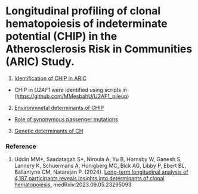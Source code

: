 # Longitudinal profiling of clonal hematopoiesis of indeterminate potential (CHIP) in the Atherosclerosis Risk in Communities (ARIC) Study.



1. [Identification of CHIP in ARIC](https://github.com/MMesbahU/longitudinal-profiling-of-clonal-hematopoiesis/tree/main/detect_CH) 

* CHIP in *U2AF1* were identified using scripts in (https://github.com/MMesbahU/U2AF1_pileup)


2. [Environmnetal determinants of CHIP](https://github.com/MMesbahU/longitudinal-profiling-of-clonal-hematopoiesis/tree/main/determinants_of_CH/environmental)


* [Role of synonymous passenger mutations](https://github.com/MMesbahU/longitudinal-profiling-of-clonal-hematopoiesis/tree/main/determinants_of_CH/environmental/hitchhiker) 


3. [Genetic determinants of CH](https://github.com/MMesbahU/longitudinal-profiling-of-clonal-hematopoiesis/tree/main/determinants_of_CH/genetic)



### Reference
1. Uddin MM*, Saadatagah S*, Niroula A, Yu B, Hornsby W, Ganesh S, Lannery K, Schuermans A, Honigberg MC, Bick AG, Libby P, Ebert BL, Ballantyne CM, Natarajan P. (2024). [Long-term longitudinal analysis of 4,187 participants reveals insights into determinants of clonal hematopoiesis.](https://doi.org/10.1101/2023.09.05.23295093) medRxiv:2023.09.05.23295093

